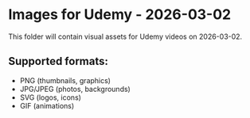 # Images for Udemy - 2026-03-02

This folder will contain visual assets for Udemy videos on 2026-03-02.

## Supported formats:
- PNG (thumbnails, graphics)
- JPG/JPEG (photos, backgrounds)
- SVG (logos, icons)
- GIF (animations)
